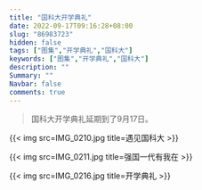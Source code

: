 ```yaml
---
title: "国科大开学典礼"
date: 2022-09-17T09:16:28+08:00
slug: "86983723"
hidden: false
tags: ["图集","开学典礼","国科大"]
keywords: ["图集","开学典礼","国科大"]
description: ""
Summary: ""
Navbar: false
comments: true
---
```


> 国科大开学典礼延期到了9月17日。

<!--more-->

{{< img src=IMG_0210.jpg  title=遇见国科大 >}}

{{< img src=IMG_0211.jpg  title=强国一代有我在 >}}

{{< img src=IMG_0216.jpg  title=开学典礼 >}}
